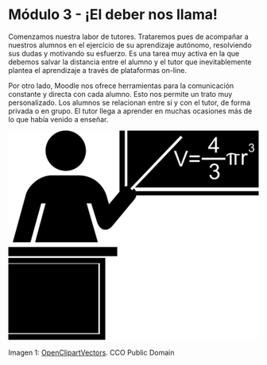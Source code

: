 # Módulo 3 - ¡El deber nos llama!

Comenzamos nuestra labor de tutores. Trataremos pues de acompañar a nuestros alumnos en el ejercicio de su aprendizaje autónomo, resolviendo sus dudas y motivando su esfuerzo. Es una tarea muy activa en la que debemos salvar la distancia entre el alumno y el tutor que inevitablemente plantea el aprendizaje a través de plataformas on-line.

Por otro lado, Moodle nos ofrece herramientas para la comunicación constante y directa con cada alumno. Esto nos permite un trato muy personalizado. Los alumnos se relacionan entre sí y con el tutor, de forma privada o en grupo. El tutor llega a aprender en muchas ocasiones más de lo que había venido a enseñar.


![](img/teacher-149024.png)

Imagen 1: [OpenClipartVectors](https://pixabay.com/es/profesor-la-escuela-matem%C3%A1ticas-149024/). CCO Public Domain
